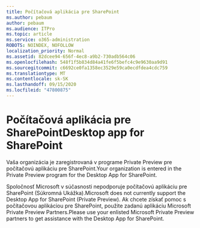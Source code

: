 ```yaml
---
title: Počítačová aplikácia pre SharePoint
ms.author: pebaum
author: pebaum
ms.audience: ITPro
ms.topic: article
ms.service: o365-administration
ROBOTS: NOINDEX, NOFOLLOW
localization_priority: Normal
ms.assetid: 82dcee94-656f-4ec8-a9b2-730adb564c06
ms.openlocfilehash: 548f1f5b834d84a41fe6f5befc4c9e9630aa9d91
ms.sourcegitcommit: c6692ce0fa1358ec3529e59ca0ecdfdea4cdc759
ms.translationtype: MT
ms.contentlocale: sk-SK
ms.lasthandoff: 09/15/2020
ms.locfileid: "47800875"
---
```

# <a name="desktop-app-for-sharepoint"></a><span data-ttu-id="643fe-102">Počítačová aplikácia pre SharePoint</span><span class="sxs-lookup"><span data-stu-id="643fe-102">Desktop app for SharePoint</span></span>

<span data-ttu-id="643fe-103">Vaša organizácia je zaregistrovaná v programe Private Preview pre počítačovú aplikáciu pre SharePoint.</span><span class="sxs-lookup"><span data-stu-id="643fe-103">Your organization is entered in the Private Preview program for the Desktop App for SharePoint.</span></span>

<span data-ttu-id="643fe-104">Spoločnosť Microsoft v súčasnosti nepodporuje počítačovú aplikáciu pre SharePoint (Súkromná Ukážka).</span><span class="sxs-lookup"><span data-stu-id="643fe-104">Microsoft does not currently support the Desktop App for SharePoint (Private Preview).</span></span> <span data-ttu-id="643fe-105">Ak chcete získať pomoc s počítačovou aplikáciou pre SharePoint, použite zadanú aplikáciu Microsoft Private Preview Partners.</span><span class="sxs-lookup"><span data-stu-id="643fe-105">Please use your enlisted Microsoft Private Preview partners to get assistance with the Desktop App for SharePoint.</span></span>

